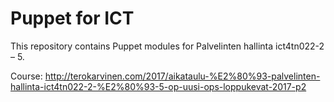 Puppet for ICT
==============

This repository contains Puppet modules for Palvelinten hallinta ict4tn022-2 – 5.

Course: http://terokarvinen.com/2017/aikataulu-%E2%80%93-palvelinten-hallinta-ict4tn022-2-%E2%80%93-5-op-uusi-ops-loppukevat-2017-p2

